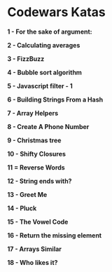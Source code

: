 Codewars Katas
=================

<b>1 - For the sake of argument:</b>

<b>2 - Calculating averages </b>

<b>3 - FizzBuzz </b>

<b>4 - Bubble sort algorithm</b>

<b>5 - Javascript filter - 1</b>

<b>6 - Building Strings From a Hash</b>

<b>7 - Array Helpers</b>

<b>8 - Create A Phone Number</b>

<b>9 - Christmas tree </b>

<b>10 - Shifty Closures</b>

<b>11 = Reverse Words</b>

<b>12 - String ends with?</b>

<b>13 - Greet Me</b>

<b>14 - Pluck</b>

<b>15 - The Vowel Code </b>

<b>16 - Return the missing element </b>

<b>17 - Arrays Similar </b>

<b>18 - Who likes it? </b>

